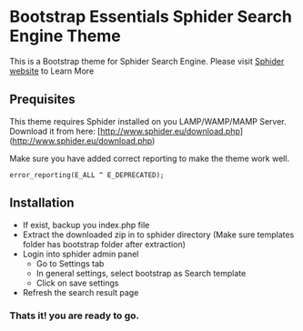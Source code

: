 # Bootstrap Essentials Sphider Search Engine Theme
This is a Bootstrap theme for Sphider Search Engine. Please visit [Sphider website](http://www.sphider.eu/download.php) to Learn More
## Prequisites

This theme requires Sphider installed on you LAMP/WAMP/MAMP Server. Download it from here: [http://www.sphider.eu/download.php] (http://www.sphider.eu/download.php)

Make sure you have added correct reporting to make the theme work well.
```
error_reporting(E_ALL ^ E_DEPRECATED); 
```
## Installation

- If exist, backup you index.php file
- Extract the downloaded zip in to sphider directory (Make sure templates folder has bootstrap folder after extraction)
- Login into sphider admin panel
    - Go to Settings tab
    - In general settings, select bootstrap as Search template
    - Click on save settings
- Refresh the search result page

### Thats it! you are ready to go.
